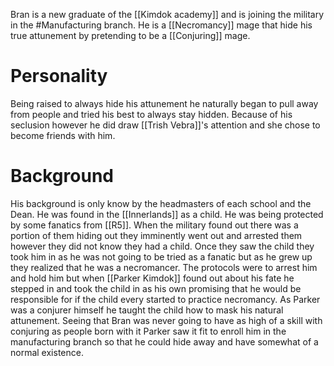 Bran is a new graduate of the [[Kimdok academy]] and is joining the military in the #Manufacturing branch. He is a [[Necromancy]] mage that hide his true attunement by pretending to be a [[Conjuring]] mage. 

# Personality
Being raised to always hide his attunement he naturally began to pull away from people and tried his best to always stay hidden. Because of his seclusion however he did draw [[Trish Vebra]]'s attention and she chose to become friends with him. 


# Background
His background is only know by the headmasters of each school and the Dean. He was found in the [[Innerlands]] as a child. He was being protected by some fanatics from [[R5]]. When the military found out there was a portion of them hiding out they imminently went out and arrested them however they did not know they had a child. Once they saw the child they took him in as he was not going to be tried as a fanatic but as he grew up they realized that he was a necromancer. The protocols were to arrest him and hold him but when [[Parker Kimdok]] found out about his fate he stepped in and took the child in as his own promising that he would be responsible for if the child every started to practice necromancy. As Parker was a conjurer himself he taught the child how to mask his natural attunement. Seeing that Bran was never going to have as high of a skill with conjuring as people born with it Parker saw it fit to enroll him in the manufacturing branch so that he could hide away and have somewhat of a normal existence. 
